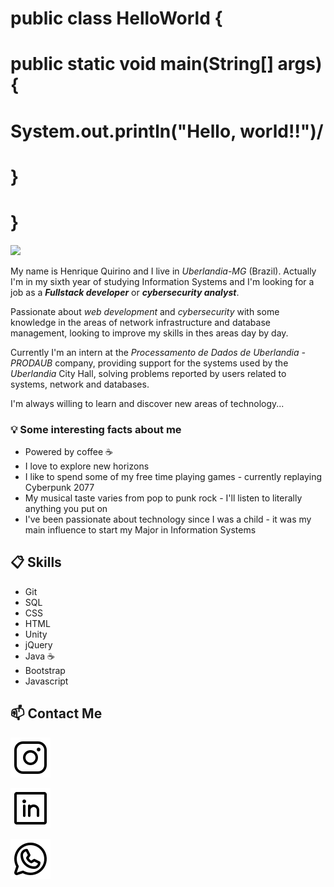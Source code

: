 # public class HelloWorld {
#   public static void main(String[] args) {
#       System.out.println("Hello, world!!")/
#   }
# }

<img allign="right" src="img/java.png" width="300"/>

My name is Henrique Quirino and I live in *Uberlandia-MG* (Brazil). Actually I'm in my sixth year of studying Information Systems and I'm looking for a job as a ***Fullstack developer*** or ***cybersecurity analyst***.

Passionate about *web development* and *cybersecurity* with some knowledge in the areas of network infrastructure and database management, looking to improve my skills in thes areas day by day.

Currently I'm an intern at the *Processamento de Dados de Uberlandia - PRODAUB* company, providing support for the systems used by the *Uberlandia* City Hall, solving problems reported by users related to systems, network and databases.

I'm always willing to learn and discover new areas of technology...

### 💡 Some interesting facts about me

- Powered by coffee ☕
- I love to explore new horizons
- I like to spend some of my free time playing games - currently replaying Cyberpunk 2077
- My musical taste varies from pop to punk rock - I'll listen to literally anything you put on
- I've been passionate about technology since I was a child - it was my main influence to start my Major in Information Systems

## 📋 Skills

* Git 
* SQL
* CSS
* HTML
* Unity 
* jQuery
* Java ☕
* Bootstrap 
* Javascript

## 📫 Contact Me

  <a href="https://www.instagram.com/henrique_qrn" target="_blank"> <img src="./svg/instagram-logo.svg" target="_blank" ></a>

  <a href="https://www.linkedin.com/in/henrique-quirino" target="_blank"><img src="./svg/linkedin-logo.svg" target="_blank"></a> 

  <a href="https://web.whatsapp.com/send?phone=+5534996932060" target="_blank"><img src="./svg/whatsapp-logo.svg" target="_blank"></a>